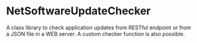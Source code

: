 # NetSoftwareUpdateChecker
A class library to check application updates from RESTful endpoint or from a JSON file in a WEB server. A custom checker function is also possible.
